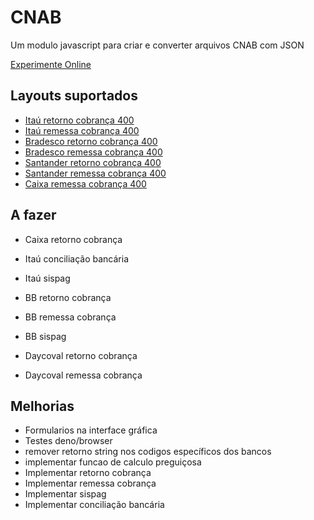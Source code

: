 # CNAB
Um modulo javascript para criar e converter arquivos CNAB com JSON 

[Experimente Online](https://marcodpt.github.io/cnab/)

## Layouts suportados
 - [Itaú retorno cobrança 400](https://download.itau.com.br/bankline/layout_cobranca_400bytes_cnab_itau_mensagem.pdf)
 - [Itaú remessa cobrança 400](https://download.itau.com.br/bankline/layout_cobranca_400bytes_cnab_itau_mensagem.pdf)
 - [Bradesco retorno cobrança 400](https://banco.bradesco/assets/pessoajuridica/pdf/4008-524-0121-layout-cobranca-versao-portugues.pdf)
 - [Bradesco remessa cobrança 400](https://banco.bradesco/assets/pessoajuridica/pdf/4008-524-0121-layout-cobranca-versao-portugues.pdf)
 - [Santander retorno cobrança 400](http://suporte.basesoft.com.br/Download/Updates/Layout_CNAB_400_posicoes_Ver20_Out2009.pdf)
 - [Santander remessa cobrança 400](http://suporte.basesoft.com.br/Download/Updates/Layout_CNAB_400_posicoes_Ver20_Out2009.pdf)
 - [Caixa remessa cobrança 400](https://www.caixa.gov.br/Downloads/cobranca-caixa/Manual_de_Leiaute_de_Arquivo_Eletronico_CNAB_400.pdf)

## A fazer
 - Caixa retorno cobrança

 - Itaú conciliação bancária
 - Itaú sispag
 - BB retorno cobrança
 - BB remessa cobrança
 - BB sispag
 - Daycoval retorno cobrança
 - Daycoval remessa cobrança

## Melhorias
 - Formularios na interface gráfica
 - Testes deno/browser
 - remover retorno string nos codigos específicos dos bancos
 - implementar funcao de calculo preguiçosa
 - Implementar retorno cobrança
 - Implementar remessa cobrança
 - Implementar sispag
 - Implementar conciliação bancária

